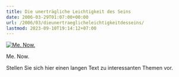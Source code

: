 ```yaml
---
title: Die unerträgliche Leichtigkeit des Seins
date: 2006-03-29T01:07:00+00:00
url: /2006/03/dieunertraeglicheleichtigkeitdesseins/
lastmod: 2023-09-10T19:14:12+07:00
---
```

<div class="flickr">
  <a href="http://www.flickr.com/photos/schreibblogade/119680788/" title="Me. Now."><img src="//static.flickr.com/36/119680788_864c27fb64.jpg" alt="Me. Now." /></a></p>

  <p>
    Me. Now.
  </p>
</div>

Stellen Sie sich hier einen langen Text zu interessanten Themen vor.
